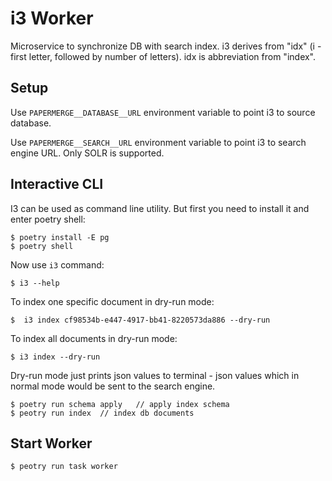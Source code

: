 # i3 Worker

Microservice to synchronize DB with search index.
i3 derives from "idx"  (i - first letter, followed by number of letters).
idx is abbreviation from "index".


## Setup

Use `PAPERMERGE__DATABASE__URL` environment variable to point i3 to source
database.

Use `PAPERMERGE__SEARCH__URL` environment variable to point i3 to search
engine URL. Only SOLR is supported.

## Interactive CLI

I3 can be used as command line utility.
But first you need to install it and enter poetry shell:

    $ poetry install -E pg
    $ poetry shell

Now use `i3` command:

    $ i3 --help

To index one specific document in dry-run mode:

    $  i3 index cf98534b-e447-4917-bb41-8220573da886 --dry-run
    
To index all documents in dry-run mode:

    $ i3 index --dry-run

Dry-run mode just prints json values to terminal - json values which
in normal mode would be sent to the search engine.

    $ poetry run schema apply   // apply index schema
    $ peotry run index  // index db documents

## Start Worker

    $ peotry run task worker
